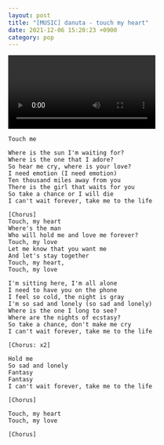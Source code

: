 ```yaml
---
layout: post
title: "[MUSIC] danuta - touch my heart"
date: 2021-12-06 15:20:23 +0900
category: pop
---
```


<div class="video-container">
    <video id="player" class="video-js vjs-default-skin vjs-big-play-centered" data-json="/public/json/pop/danuta - touch my heart.json"></video>
</div>

```
Touch me

Where is the sun I'm waiting for?
Where is the one that I adore?
So hear me cry, where is your love?
I need emotion (I need emotion)
Ten thousand miles away from you
There is the girl that waits for you
So take a chance or I will die
I can't wait forever, take me to the life

[Chorus]
Touch, my heart
Where's the man
Who will hold me and love me forever?
Touch, my love
Let me know that you want me
And let's stay together
Touch, my heart, 
Touch, my love 

I'm sitting here, I'm all alone
I need to have you on the phone
I feel so cold, the night is gray
I'm so sad and lonely (so sad and lonely)
Where is the one I long to see?
Where are the nights of ecstasy?
So take a chance, don't make me cry
I can't wait forever, take me to the life

[Chorus: x2]

Hold me
So sad and lonely 
Fantasy
Fantasy
I can't wait forever, take me to the life

[Chorus]

Touch, my heart
Touch, my love

[Chorus]
```